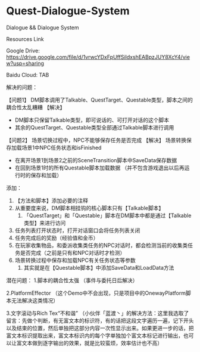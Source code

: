 # Quest-Dialogue-System
Dialogue &amp;&amp; Dialogue System

Resources Link

Google Drive: https://drive.google.com/file/d/1vrwcYDxFpUffSiIdxshEABpzJUY8XcY4/view?usp=sharing

Baidu Cloud: TAB

解决的问题：

【问题1】
DM脚本调用了Talkable、QuestTarget、Questable类型，脚本之间的耦合性太乱糟糟
【解决】
* DM脚本只保留Talkable类型，即可说话的、可打开对话的这个脚本
* 其余的QuestTarget、Questable类型全部通过Talkable脚本进行调用

【问题2】
场景切换过程中，NPC不能够保存任务是否完成
【解决】
场景转换保存加载场景1中NPC任务状态和isFinished
* 在离开场景1到场景2之前的SceneTransition脚本中SaveData保存数据
* 在回到场景1时的所有Questable脚本加载数据
（并不包含游戏退出以后再运行时的保存和加载）

添加：
1. 【方法和脚本】添加必要的注释
2. 从重要度来说，DM脚本相挂钩的核心脚本只有【Talkable脚本】
    1. 「QuestTarget」和「Questable」脚本在DM脚本中都是通过【Talkable类型】来进行访问
3. 任务列表打开状态时，打开对话窗口会将任务列表关闭
4. 任务完成后的奖励（经验值和金币）
5. 在玩家收集物品，和委派收集类任务的NPC对话时，都会检测当前的收集类任务是否完成（之前是只有和NPC对话时才检测）
6. 场景转换过程中保存和加载NPC有关任务状态等参数
    1. 其实就是在【Questable脚本】中添加SaveData和LoadData方法

潜在问题：
1.脚本的耦合性太强
（事件与委托日后解决）

2.PlatformEffector
（这个Demo中不会出现，只是项目中的OnewayPlatform脚本无法解决这类情况）

3.文字滚动与Rich Tex“不和谐”
（小伙伴「蓝渡丶」的解决方法：这里我选取了留言：先做个判断，有无富文本的标识符，有的话把这段文字遍历一遍，记下开头以及结束的位置，然后单独把这部分内容一次性显示出来。如果更进一步的话，把富文本标识提取出来，富文本标识内的每个字单独加个富文本标记进行输出，也可以让富文本做到逐字输出的效果，就是比较蛮烦，效率估计也不高）
